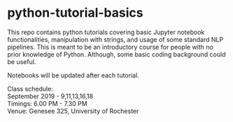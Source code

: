 # python-tutorial-basics
This repo contains python tutorials covering basic Jupyter notebook functionalities, manipulation with strings, and usage of some standard NLP pipelines. This is meant to be an introductory course for people with no prior knowledge of Python. Although, some basic coding background could be useful.  

Notebooks will be updated after each tutorial.

Class schedule:   
September 2019 - 9,11,13,16,18  
Timings: 6.00 PM - 7.30 PM  
Venue: Genesee 325, University of Rochester
